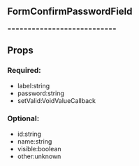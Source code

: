
## FormConfirmPasswordField
===========================
## Props


### Required:
 - label:string
 - password:string
 - setValid:VoidValueCallback<boolean>

### Optional:
 - id:string
 - name:string
 - visible:boolean
 - other:unknown
